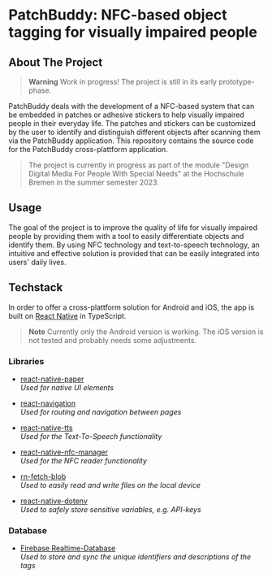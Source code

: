 # PatchBuddy: NFC-based object tagging for visually impaired people

## About The Project
> **Warning**
> Work in progress! The project is still in its early prototype-phase.

PatchBuddy deals with the development of a NFC-based system that can be embedded in patches or adhesive stickers to help visually impaired people in their everyday life. 
The patches and stickers can be customized by the user to identify and distinguish different objects after scanning them via the PatchBuddy application. 
This repository contains the source code for the PatchBuddy cross-plattform application.

> The project is currently in progress as part of the module "Design Digital Media For People With Special Needs" at the Hochschule Bremen in the summer semester 2023. 

## Usage
The goal of the project is to improve the quality of life for visually impaired people by providing them with a tool to easily differentiate objects and identify them. 
By using NFC technology and text-to-speech technology, an intuitive and effective solution is provided that can be easily integrated into users' daily lives.

## Techstack
In order to offer a cross-plattform solution for Android and iOS, the app is built on [React Native](https://reactnative.dev/) in TypeScript.

> **Note**
> Currently only the Android version is working. The iOS version is not tested and probably needs some adjustments.

### Libraries
- [react-native-paper](https://www.npmjs.com/package/react-native-paper)
<br/>_Used for native UI elements_

- [react-navigation](https://reactnavigation.org/)
<br/>_Used for routing and navigation between pages_

- [react-native-tts](https://www.npmjs.com/package/react-native-tts)
<br/>_Used for the Text-To-Speech functionality_

- [react-native-nfc-manager](https://github.com/revtel/react-native-nfc-manager)
<br/>_Used for the NFC reader functionality_

- [rn-fetch-blob](https://www.npmjs.com/package/rn-fetch-blob)
<br/>_Used to easily read and write files on the local device_

- [react-native-dotenv](https://www.npmjs.com/package/react-native-dotenv)
<br/>_Used to safely store sensitive variables, e.g. API-keys_

### Database
- [Firebase Realtime-Database](https://firebase.google.com/docs/database)
<br/>_Used to store and sync the unique identifiers and descriptions of the tags_
